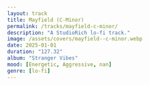 ```yaml
---
layout: track
title: Mayfield (C-Minor)
permalink: /tracks/mayfield-c-minor/
description: "A StudioRich lo-fi track."
image: /assets/covers/mayfield--c-minor.webp
date: 2025-01-01
duration: "127.32"
album: "Stranger Vibes"
mood: [Energetic, Aggressive, nan]
genre: [lo-fi]
---
```

